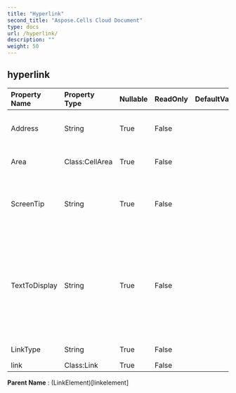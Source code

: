 ```yaml
---
title: "Hyperlink"
second_title: "Aspose.Cells Cloud Document"
type: docs
url: /hyperlink/
description: ""
weight: 50
---
```


## **hyperlink**

 

| Property Name | Property Type | Nullable |  ReadOnly | DefaultValue | Description | 
| :- | :- | :- |:- |  :- | :- |
| Address | String | True |  False |  | Represents the address of a hyperlink. |  
| Area | Class:CellArea | True |  False |  | Gets the range of hyperlink. |  
| ScreenTip | String | True |  False |  | Returns or sets the ScreenTip text for the specified hyperlink. |  
| TextToDisplay | String | True |  False |  | Represents the text to be displayed for the specified hyperlink. The default value is the address of the hyperlink. |  
| LinkType | String | True |  False |  | Gets the link type. |  
| link | Class:Link | True |  False |  |  |  

**Parent Name** : (LinkElement)[linkelement]

